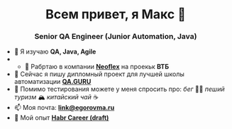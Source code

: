 <h1 align="center">Всем привет, я Макс 👋</h1> 
<h3 align="center">Senior QA Engineer (Junior Automation, Java)</h3>

- 🌱 Я изучаю **QA, Java, Agile**
- - 💼 Рабртаю в компании [**Neoflex**](https://www.neoflex.ru/) на проекьк **ВТБ**
- 🔭 Сейчас я пишу дипломный проект для лучшей школы автоматизации [**QA.GURU**](https://qa.guru/)
- 💬 Помимо тестирования можете у меня спросить про: *бег* 🏃‍♂️ *пеший туризм* 🏔️ *китайский чай* ☕ 
- 📫 Моя почта: **<link@egorovma.ru>**
- 📄 Мой опыт [**Habr Career (draft)**](https://career.habr.com/)
